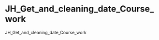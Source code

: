 JH_Get_and_cleaning_date_Course_work
====================================

JH_Get_and_cleaning_date_Course_work
